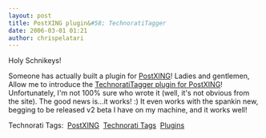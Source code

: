 ```yaml
---
layout: post
title: PostXING plugin&#58; TechnoratiTagger
date: 2006-03-01 01:21
author: chrispelatari
---
```


<p>Holy Schnikeys!</p>
<p>Someone has actually built a plugin for <a href="http://postxing.net">PostXING</a>! Ladies and gentlemen, Allow me to
introduce the <a href="http://devintelligence.com/cs/blogs/netadventures/archive/2006/02/28/1157.aspx">TechnoratiTagger
plugin for PostXING</a>! Unfortunately, I'm not 100% sure who wrote it (well,
it's not obvious from the site). The good news is...it works! :) It even works
with the spankin new, begging to be released v2 beta I have on my machine, and
it works well!</p>
<p>Technorati Tags:  <a href="http://www.technorati.com/tag/PostXING" rel="tag">PostXING</a>  <a href="http://www.technorati.com/tag/Technorati Tags" rel="tag">Technorati
Tags</a>  <a href="http://www.technorati.com/tag/Plugins" rel="tag">Plugins</a> 
</p><p></p>
